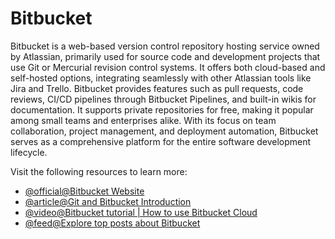 # Bitbucket

Bitbucket is a web-based version control repository hosting service owned by Atlassian, primarily used for source code and development projects that use Git or Mercurial revision control systems. It offers both cloud-based and self-hosted options, integrating seamlessly with other Atlassian tools like Jira and Trello. Bitbucket provides features such as pull requests, code reviews, CI/CD pipelines through Bitbucket Pipelines, and built-in wikis for documentation. It supports private repositories for free, making it popular among small teams and enterprises alike. With its focus on team collaboration, project management, and deployment automation, Bitbucket serves as a comprehensive platform for the entire software development lifecycle.

Visit the following resources to learn more:

- [@official@Bitbucket Website](https://bitbucket.org)
- [@article@Git and Bitbucket Introduction](https://www.w3schools.com/git/git_intro.asp?remote=bitbucket)
- [@video@Bitbucket tutorial | How to use Bitbucket Cloud](https://www.youtube.com/watch?v=M44nEyd_5To)
- [@feed@Explore top posts about Bitbucket](https://app.daily.dev/tags/bitbucket?ref=roadmapsh)
